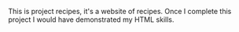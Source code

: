 This is project recipes, it's a website of recipes.
Once I complete this project I would have demonstrated my HTML skills.